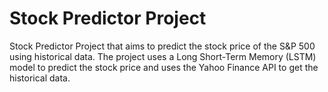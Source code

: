 # Stock Predictor Project

Stock Predictor Project that aims to predict the stock price of the S&P 500 using historical data. The project uses a Long Short-Term Memory (LSTM) model to predict the stock price and uses the Yahoo Finance API to get the historical data. 